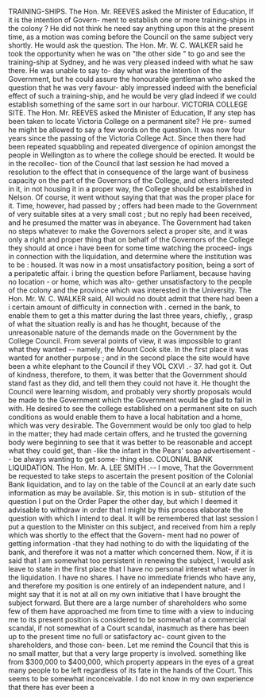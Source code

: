 TRAINING-SHIPS. The Hon. Mr. REEVES asked the Minister of Education, If it is the intention of Govern- ment to establish one or more training-ships in the colony ? He did not think he need say anything upon this at the present time, as a motion was coming before the Council on the same subject very shortly. He would ask the question. The Hon. Mr. W. C. WALKER said he took the opportunity when he was on "the other side " to go and see the training-ship at Sydney, and he was very pleased indeed with what he saw there. He was unable to say to- day what was the intention of the Government, but he could assure the honourable gentleman who asked the question that he was very favour- ably impressed indeed with the beneficial effect of such a training-ship, and he would be very glad indeed if we could establish something of the same sort in our harbour. VICTORIA COLLEGE SITE. The Hon. Mr. REEVES asked the Minister of Education, If any step has been taken to locate Victoria College on a permanent site? He pre- sumed he might be allowed to say a few words on the question. It was now four years since the passing of the Victoria College Act. Since then there had been repeated squabbling and repeated divergence of opinion amongst the people in Wellington as to where the college should be erected. It would be in the recollec- tion of the Council that last session he had moved a resolution to the effect that in consequence of the large want of business capacity on the part of the Governors of the College, and others interested in it, in not housing it in a proper way, the College should be established in Nelson. Of course, it went without saying that that was the proper place for it. Time, however, had passed by ; offers had been made to the Government of very suitable sites at a very small cost ; but no reply had been received, and he presumed the matter was in abeyance. The Government had taken no steps whatever to make the Governors select a proper site, and it was only a right and proper thing that on behalf of the Governors of the College they should at once i have been for some time watching the proceed- ings in connection with the liquidation, and determine where the institution was to be : housed. It was now in a most unsatisfactory position, being a sort of a peripatetic affair. i bring the question before Parliament, because having no location - or home, which was alto- gether unsatisfactory to the people of the colony and the province which was interested in the University. The Hon. Mr. W. C. WALKER said, All would no doubt admit that there had been a i certain amount of difficulty in connection with . cerned in the bank, to enable them to get a this matter during the last three years, chiefly, , grasp of what the situation really is and has he thought, because of the unreasonable nature of the demands made on the Government by the College Council. From several points of view, it was impossible to grant what they wanted -- namely, the Mount Cook site. In the first place it was wanted for another purpose ; and in the second place the site would have been a white elephant to the Council if they VOL CXVI .- 37. had got it. Out of kindness, therefore, to them, it was better that the Government should stand fast as they did, and tell them they could not have it. He thought the Council were learning wisdom, and probably very shortly proposals would be made to the Government which the Government would be glad to fall in with. He desired to see the college established on a permanent site on such conditions as would enable them to have a local habitation and a home, which was very desirable. The Government would be only too glad to help in the matter; they had made certain offers, and he trusted the governing body were beginning to see that it was better to be reasonable and accept what they could get, than -like the infant in the Pears' soap advertisement -- be always wanting to get some- thing else. COLONIAL BANK LIQUIDATION. The Hon. Mr. A. LEE SMITH .-- I move, That the Government be requested to take steps to ascertain the present position of the Colonial Bank liquidation, and to lay on the table of the Council at an early date such information as may be available. Sir, this motion is in sub- stitution of the question I put on the Order Paper the other day, but which I deemed it advisable to withdraw in order that I might by this process elaborate the question with which I intend to deal. It will be remembered that last session I put a question to the Minister on this subject, and received from him a reply which was shortly to the effect that the Govern- ment had no power of getting information -that they had nothing to do with the liquidating of the bank, and therefore it was not a matter which concerned them. Now, if it is said that I am somewhat too persistent in renewing the subject, I would ask leave to state in the first place that I have no personal interest what- ever in the liquidation. I have no shares. I have no immediate friends who have any, and therefore my position is one entirely of an independent nature, and I might say that it is not at all on my own initiative that I have brought the subject forward. But there are a large number of shareholders who some few of them have approached me from time to time with a view to inducing me to its present position is considered to be somewhat of a commercial scandal, if not somewhat of a Court scandal, inasmuch as there has been up to the present time no full or satisfactory ac- count given to the shareholders, and those con- been. Let me remind the Council that this is no small matter, but that a very large property is involved. something like from $300,000 to $400,000, which property appears in the eyes of a great many people to be left regardless of its fate in the hands of the Court. This seems to be somewhat inconceivable. I do not know in my own experience that there has ever been a 